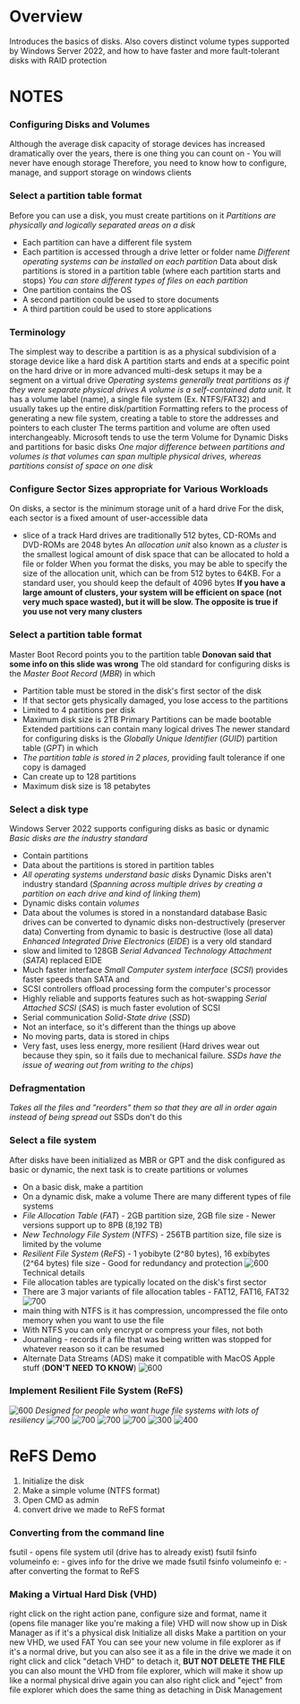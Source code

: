 
# Overview
Introduces the basics of disks. Also covers distinct volume types supported by Windows Server 2022, and how to have faster and more fault-tolerant disks with RAID protection
# NOTES
### Configuring Disks and Volumes
Although the average disk capacity of storage devices has increased dramatically over the years, there is one thing you can count on - You will never have enough storage
Therefore, you need to know how to configure, manage, and support storage on windows clients
### Select a partition table format
Before you can use a disk, you must create partitions on it
*Partitions are physically and logically separated areas on a disk*
- Each partition can have a different file system
- Each partition is accessed through a drive letter or folder name
*Different operating systems can be installed on each partition*
Data about disk partitions is stored in a partition table (where each partition starts and stops)
*You can store different types of files on each partition*
- One partition contains the OS
- A second partition could be used to store documents
- A third partition could be used to store applications
### Terminology
The simplest way to describe a partition is as a physical subdivision of a storage device like a hard disk
A partition starts and ends at a specific point on the hard drive or in more advanced multi-desk setups it may be a segment on a virtual drive
*Operating systems generally treat partitions as if they were separate physical drives*
*A volume is a self-contained data unit.* It has a volume label (name), a single file system (Ex. NTFS/FAT32) and usually takes up the entire disk/partition
Formatting refers to the process of generating a new file system, creating a table to store the addresses and pointers to each cluster
The terms partition and volume are often used interchangeably. Microsoft tends to use the term Volume for Dynamic Disks and partitions for basic disks
*One major difference between partitions and volumes is that volumes can span multiple physical drives, whereas partitions consist of space on one disk*
### Configure Sector Sizes appropriate for Various Workloads
On disks, a sector is the minimum storage unit of a hard drive
For the disk, each sector is a fixed amount of user-accessible data
- slice of a track
Hard drives are traditionally 512 bytes, CD-ROMs and DVD-ROMs are 2048 bytes
An *allocation unit* also known as a *cluster* is the smallest logical amount of disk space that can be allocated to hold a file or folder
When you format the disks, you may be able to specify the size of the allocation unit, which can be from 512 bytes to 64KB. For a standard user, you should keep the default of 4096 bytes
**If you have a large amount of clusters, your system will be efficient on space (not very much space wasted), but it will be slow. The opposite is true if you use not very many clusters**
### Select a partition table format
Master Boot Record points you to the partition table
**Donovan said that some info on this slide was wrong**
The old standard for configuring disks is the *Master Boot Record* (*MBR*) in which
- Partition table must be stored in the disk's first sector of the disk
- If that sector gets physically damaged, you lose access to the partitions
- Limited to 4 partitions per disk
- Maximum disk size is 2TB
Primary Partitions can be made bootable
Extended partitions can contain many logical drives
The newer standard for configuring disks is the *Globally Unique Identifier* (*GUID*) partition table (*GPT*) in which
- *The partition table is stored in 2 places*, providing fault tolerance if one copy is damaged
- Can create up to 128 partitions
- Maximum disk size is 18 petabytes
### Select a disk type
Windows Server 2022 supports configuring disks as basic or dynamic
*Basic disks are the industry standard*
- Contain partitions
- Data about the partitions is stored in partition tables
- *All operating systems understand basic disks*
Dynamic Disks aren't industry standard (*Spanning across multiple drives by creating a partition on each drive and kind of linking them*)
- Dynamic disks contain *volumes*
- Data about the volumes is stored in a nonstandard database
Basic drives can be converted to dynamic disks non-destructively (preserver data)
Converting from dynamic to basic is destructive (lose all data)
*Enhanced Integrated Drive Electronics* (*EIDE*) is a very old standard
- slow and limited to 128GB
*Serial Advanced Technology Attachment* (*SATA*) replaced EIDE
- Much faster interface
*Small Computer system interface* (*SCSI*) provides faster speeds than SATA and
- SCSI controllers offload processing form the computer's processor
- Highly reliable and supports features such as hot-swapping
*Serial Attached SCSI* (*SAS*) is much faster evolution of SCSI
- Serial communication
*Solid-State drive* (*SSD*)
- Not an interface, so it's different than the things up above
- No moving parts, data is stored in chips
- Very fast, uses less energy, more resilient (Hard drives wear out because they spin, so it fails due to mechanical failure. *SSDs have the issue of wearing out from writing to the chips*)
### Defragmentation
*Takes all the files and "reorders" them so that they are all in order again instead of being spread out*
SSDs don't do this
### Select a file system
After disks have been initialized as MBR or GPT and the disk configured as basic or dynamic, the next task is to create partitions or volumes
- On a basic disk, make a partition
- On a dynamic disk, make a volume
There are many different types of file systems
- *File Allocation Table* (*FAT*) - 2GB partition size, 2GB file size - Newer versions support up to 8PB (8,192 TB)
- *New Technology File System* (*NTFS*) - 256TB partition size, file size is limited by the volume
- *Resilient File System* (*ReFS*) - 1 yobibyte (2^80 bytes), 16 exbibytes (2^64 bytes) file size - Good for redundancy and protection
![600](Pasted%20image%2020240111141852.png)
Technical details
- File allocation tables are typically located on the disk's first sector
- There are 3 major variants of file allocation tables - FAT12, FAT16, FAT32
![700](Pasted%20image%2020240111142017.png)
- main thing with NTFS is it has compression, uncompressed the file onto memory when you want to use the file
- With NTFS you can only encrypt or compress your files, not both
- Journaling - records if a file that was being written was stopped for whatever reason so it can be resumed
- Alternate Data Streams (ADS) make it compatible with MacOS
Apple stuff (**DON'T NEED TO KNOW**)
![600](Pasted%20image%2020240111143002.png)
### Implement Resilient File System (ReFS)
![600](Pasted%20image%2020240111143117.png)
*Designed for people who want huge file systems with lots of resiliency*
![700](Pasted%20image%2020240111143210.png)
![700](Pasted%20image%2020240111143323.png)
![700](Pasted%20image%2020240111143431.png)
![700](Pasted%20image%2020240111143456.png)
![300](Pasted%20image%2020240111143700.png)
![400](Pasted%20image%2020240111143710.png)
# ReFS Demo
1. Initialize the disk
2. Make a simple volume (NTFS format)
3. Open CMD as admin
4. convert drive we made to ReFS format
### Converting from the command line
fsutil - opens file system util (drive has to already exist)
fsutil fsinfo volumeinfo e: - gives info for the drive we made
fsutil fsinfo volumeinfo e: - after converting the format to ReFS
### Making a Virtual Hard Disk (VHD)
right click on the right action pane, configure size and format, name it (opens file manager like you're making a file)
VHD will now show up in Disk Manager as if it's a physical disk
Initialize all disks
Make a partition on your new VHD, we used FAT
You can see your new volume in file explorer as if it's a normal drive, but you can also see it as a file in the drive we made it on
right click and click "detach VHD" to detach it, **BUT NOT DELETE THE FILE**
you can also mount the VHD from file explorer, which will make it show up like a normal physical drive again
you can also right click and "eject" from file explorer which does the same thing as detaching in Disk Management
